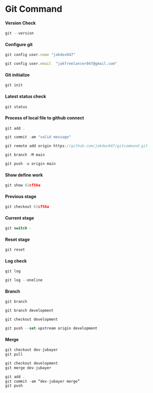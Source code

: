 # Git Command

#### Version Check

```jsx
git --version
```

#### Configure git

```jsx
git config user.name "jakdev047" 
```

```jsx
git config user.email  "jakfreelancer047@gmail.com" 
```

####  Git initialize

```jsx
git init
```

####  Latest status check

```jsx
git status
```

####  Process of local file to github connect

```jsx
git add .
```

```jsx
git commit -am "valid message"
```

```jsx
git remote add origin https://github.com/jakdev047/gitcommand.git
```

```jsx
git branch -M main
```

```jsx
git push -u origin main
```

####  Show define work

```jsx
git show 62cf56a
```

####  Previous stage

```jsx
git checkout 62cf56a
```

####  Current stage

```jsx
git switch -
```

####  Reset stage

```jsx
git reset
```

####  Log check

```jsx
git log
```

```jsx
git log --oneline
```

####  Branch

```jsx
git branch
```

```jsx
git branch development
```

```jsx
git checkout development
```

```jsx
git push --set-upstream origin development
```

####  Merge

```jsx
git checkout dev-jubayer
git pull
```

```jsx
git checkout development
git merge dev-jubayer

git add .
git commit -am “dev-jubayer merge”
git push
```